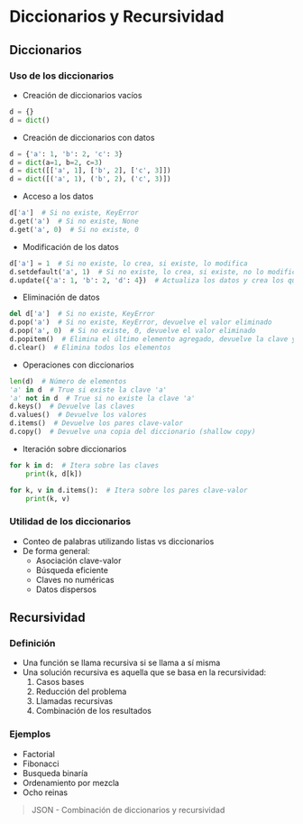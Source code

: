 # Diccionarios y Recursividad

## Diccionarios

### Uso de los diccionarios

- Creación de diccionarios vacíos

```python
d = {}
d = dict()
```

- Creación de diccionarios con datos

```python
d = {'a': 1, 'b': 2, 'c': 3}
d = dict(a=1, b=2, c=3)
d = dict([['a', 1], ['b', 2], ['c', 3]])
d = dict([('a', 1), ('b', 2), ('c', 3)])
```

- Acceso a los datos

```python
d['a']  # Si no existe, KeyError
d.get('a')  # Si no existe, None
d.get('a', 0)  # Si no existe, 0
```

- Modificación de los datos

```python
d['a'] = 1  # Si no existe, lo crea, si existe, lo modifica
d.setdefault('a', 1)  # Si no existe, lo crea, si existe, no lo modifica
d.update({'a': 1, 'b': 2, 'd': 4})  # Actualiza los datos y crea los que no existen
```

- Eliminación de datos

```python
del d['a']  # Si no existe, KeyError
d.pop('a')  # Si no existe, KeyError, devuelve el valor eliminado
d.pop('a', 0)  # Si no existe, 0, devuelve el valor eliminado
d.popitem()  # Elimina el último elemento agregado, devuelve la clave y el valor eliminados
d.clear()  # Elimina todos los elementos
```

- Operaciones con diccionarios

```python
len(d)  # Número de elementos
'a' in d  # True si existe la clave 'a'
'a' not in d  # True si no existe la clave 'a'
d.keys()  # Devuelve las claves
d.values()  # Devuelve los valores
d.items()  # Devuelve los pares clave-valor
d.copy()  # Devuelve una copia del diccionario (shallow copy)
```

- Iteración sobre diccionarios

```python
for k in d:  # Itera sobre las claves
    print(k, d[k])

for k, v in d.items():  # Itera sobre los pares clave-valor
    print(k, v)
```

### Utilidad de los diccionarios

- Conteo de palabras utilizando listas vs diccionarios
- De forma general:
  - Asociación clave-valor
  - Búsqueda eficiente
  - Claves no numéricas
  - Datos dispersos

## Recursividad

### Definición

- Una función se llama recursiva si se llama a sí misma
- Una solución recursiva es aquella que se basa en la recursividad:
    1. Casos bases
    2. Reducción del problema
    3. Llamadas recursivas
    4. Combinación de los resultados

### Ejemplos

- Factorial
- Fibonacci
- Busqueda binaría
- Ordenamiento por mezcla
- Ocho reinas

> JSON - Combinación de diccionarios y recursividad
